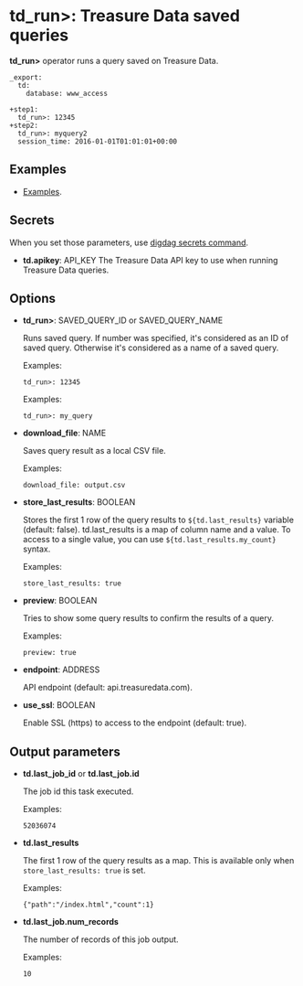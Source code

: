 # td_run>: Treasure Data saved queries

**td_run>** operator runs a query saved on Treasure Data.

    _export:
      td:
        database: www_access

    +step1:
      td_run>: 12345
    +step2:
      td_run>: myquery2
      session_time: 2016-01-01T01:01:01+00:00

## Examples

  * [Examples](https://github.com/treasure-data/workflow-examples/tree/master/td_run).

## Secrets

When you set those parameters, use [digdag secrets command](https://docs.digdag.io/command_reference.html#secrets).

* **td.apikey**: API_KEY
  The Treasure Data API key to use when running Treasure Data queries.

## Options

* **td_run>**: SAVED_QUERY_ID or SAVED_QUERY_NAME

  Runs saved query. If number was specified, it's considered as an ID of saved query. Otherwise it's considered as a name of a saved query.

  Examples:

  ```
  td_run>: 12345
  ```

  Examples:

  ```
  td_run>: my_query
  ```

* **download_file**: NAME

  Saves query result as a local CSV file.

  Examples:

  ```
  download_file: output.csv
  ```

* **store_last_results**: BOOLEAN

  Stores the first 1 row of the query results to `${td.last_results}` variable (default: false).
  td.last_results is a map of column name and a value. To access to a single value, you can use `${td.last_results.my_count}` syntax.

  Examples:

  ```
  store_last_results: true
  ```

* **preview**: BOOLEAN

  Tries to show some query results to confirm the results of a query.

  Examples:

  ```
  preview: true
  ```

* **endpoint**: ADDRESS

  API endpoint (default: api.treasuredata.com).

* **use_ssl**: BOOLEAN

  Enable SSL (https) to access to the endpoint (default: true).


## Output parameters

* **td.last_job_id** or **td.last_job.id**

  The job id this task executed.

  Examples:

  ```
  52036074
  ```

* **td.last_results**

  The first 1 row of the query results as a map. This is available only when `store_last_results: true` is set.

  Examples:

  ```
  {"path":"/index.html","count":1}
  ```

* **td.last_job.num_records**

  The number of records of this job output.
 
  Examples:
  
  ```
  10
  ```

